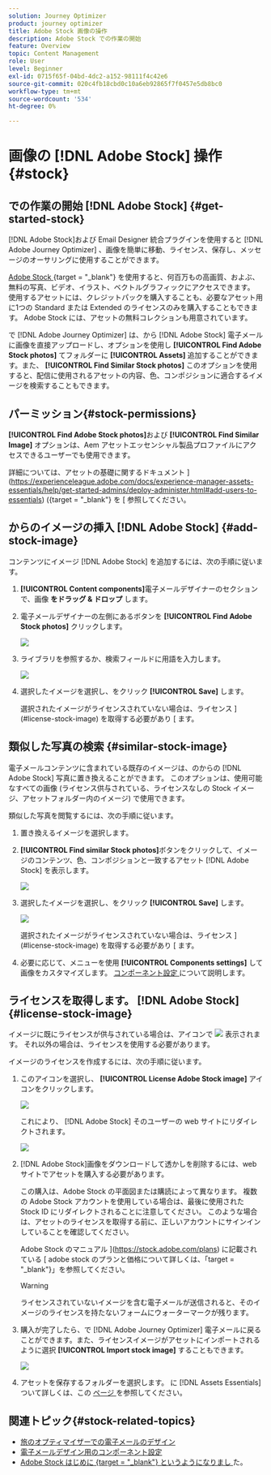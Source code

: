 ```yaml
---
solution: Journey Optimizer
product: journey optimizer
title: Adobe Stock 画像の操作
description: Adobe Stock での作業の開始
feature: Overview
topic: Content Management
role: User
level: Beginner
exl-id: 0715f65f-04bd-4dc2-a152-98111f4c42e6
source-git-commit: 020c4fb18cbd0c10a6eb92865f7f0457e5db8bc0
workflow-type: tm+mt
source-wordcount: '534'
ht-degree: 0%

---
```


# 画像の [!DNL Adobe Stock] 操作 {#stock}

## での作業の開始 [!DNL Adobe Stock] {#get-started-stock}

[!DNL Adobe Stock]および Email Designer 統合プラグインを使用すると [!DNL Adobe Journey Optimizer] 、画像を簡単に移動、ライセンス、保存し、メッセージのオーサリングに使用することができます。

[Adobe Stock ](https://helpx.adobe.com/stock/get-started.html) {target = &quot;_blank&quot;} を使用すると、何百万もの高画質、およぶ、無料の写真、ビデオ、イラスト、ベクトルグラフィックにアクセスできます。 使用するアセットには、クレジットパックを購入することも、必要なアセット用に1つの Standard または Extended のライセンスのみを購入することもできます。 Adobe Stock には、アセットの無料コレクションも用意されています。

で [!DNL Adobe Journey Optimizer] は、から [!DNL Adobe Stock] 電子メールに画像を直接アップロードし、オプションを使用し **[!UICONTROL Find Adobe Stock photos]** てフォルダーに **[!UICONTROL Assets]** 追加することができます。また、 **[!UICONTROL Find Similar Stock photos]** このオプションを使用すると、配信に使用されるアセットの内容、色、コンポジションに適合するイメージを検索することもできます。

## パーミッション{#stock-permissions}

**[!UICONTROL Find Adobe Stock photos]**&#x200B;および **[!UICONTROL Find Similar Image]** オプションは、Aem アセットエッセンシャル製品プロファイルにアクセスできるユーザーでも使用できます。

詳細については、アセットの基礎に関するドキュメント ](https://experienceleague.adobe.com/docs/experience-manager-assets-essentials/help/get-started-admins/deploy-administer.html#add-users-to-essentials) ({target = &quot;_blank&quot;} を [ 参照してください。

## からのイメージの挿入 [!DNL Adobe Stock] {#add-stock-image}

コンテンツにイメージ [!DNL Adobe Stock] を追加するには、次の手順に従います。

1. **[!UICONTROL Content components]**&#x200B;電子メールデザイナーのセクションで、画像 **をドラッグ &amp; ドロップ** します。

1. 電子メールデザイナーの左側にあるボタンを **[!UICONTROL Find Adobe Stock photos]** クリックします。

   ![](assets/stock-find-photos.png)

1. ライブラリを参照するか、検索フィールドに用語を入力します。

   ![](assets/stock-select-from-lib.png)

1. 選択したイメージを選択し、をクリック **[!UICONTROL Save]** します。

   選択されたイメージがライセンスされていない場合は、ライセンス ](#license-stock-image) を取得する必要があり [ ます。


## 類似した写真の検索 {#similar-stock-image}

電子メールコンテンツに含まれている既存のイメージは、のからの [!DNL Adobe Stock] 写真に置き換えることができます。 このオプションは、使用可能なすべての画像 (ライセンス供与されている、ライセンスなしの Stock イメージ、アセットフォルダー内のイメージ) で使用できます。

類似した写真を閲覧するには、次の手順に従います。

1. 置き換えるイメージを選択します。
1. **[!UICONTROL Find similar Stock photos]**&#x200B;ボタンをクリックして、イメージのコンテンツ、色、コンポジションと一致するアセット [!DNL Adobe Stock] を表示します。

   ![](assets/stock-similar.png)

1. 選択したイメージを選択し、をクリック **[!UICONTROL Save]** します。

   ![](assets/stock-similar-results.png)

   選択されたイメージがライセンスされていない場合は、ライセンス ](#license-stock-image) を取得する必要があり [ ます。

1. 必要に応じて、メニューを使用 **[!UICONTROL Components settings]** して画像をカスタマイズします。 [コンポーネント設定 ](content-components.md) について説明します。

## ライセンスを取得します。 [!DNL Adobe Stock] {#license-stock-image}

イメージに既にライセンスが供与されている場合は、アイコンで ![](assets/stock_10.png) 表示されます。 それ以外の場合は、ライセンスを使用する必要があります。

イメージのライセンスを作成するには、次の手順に従います。

1. このアイコンを選択し、 **[!UICONTROL License Adobe Stock image]** アイコンをクリックします。

   ![](assets/stock-license-icon.png)

   これにより、 [!DNL Adobe Stock] そのユーザーの web サイトにリダイレクトされます。

   ![](assets/stock-license-photo.png)

1. [!DNL Adobe Stock]画像をダウンロードして透かしを削除するには、web サイトでアセットを購入する必要があります。

   この購入は、Adobe Stock の平面図または購読によって異なります。 複数の Adobe Stock アカウントを使用している場合は、最後に使用された Stock ID にリダイレクトされることに注意してください。 このような場合は、アセットのライセンスを取得する前に、正しいアカウントにサインインしていることを確認してください。

   Adobe Stock のマニュアル ](https://stock.adobe.com/plans) に記載されている [ adobe stock のプランと価格について詳しくは、「target = &quot;_blank&quot;}」を参照してください。

   >[!WARNING]
   > ライセンスされていないイメージを含む電子メールが送信されると、そのイメージのライセンスを持たないフォームにウォーターマークが残ります。

1. 購入が完了したら、で [!DNL Adobe Journey Optimizer] 電子メールに戻ることができます。また、ライセンスイメージがアセットにインポートされるように選択 **[!UICONTROL Import stock image]** することもできます。

   ![](assets/stock_6.png)

1. アセットを保存するフォルダーを選択します。 に [!DNL Assets Essentials] ついて詳しくは、この [ ページ ](assets-essentials.md#get-started-assets-essentials) を参照してください。

## 関連トピック{#stock-related-topics}

* [旅のオプティマイザーでの電子メールのデザイン](get-started-email-design.md)
* [電子メールデザイン用のコンポーネント設定](content-components.md)
* [Adobe Stock はじめに {target = &quot;_blank&quot;} というようになりまし ](https://helpx.adobe.com/stock/get-started.html) た。

